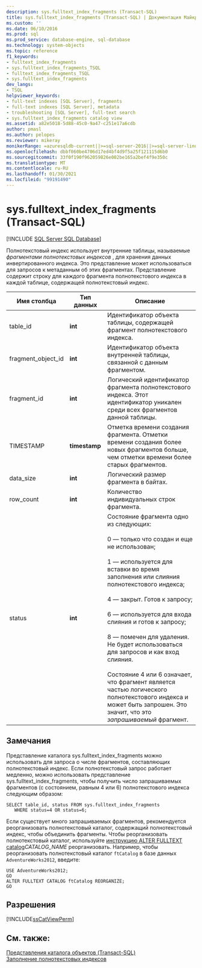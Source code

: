 ```yaml
---
description: sys.fulltext_index_fragments (Transact-SQL)
title: sys.fulltext_index_fragments (Transact-SQL) | Документация Майкрософт
ms.custom: ''
ms.date: 06/10/2016
ms.prod: sql
ms.prod_service: database-engine, sql-database
ms.technology: system-objects
ms.topic: reference
f1_keywords:
- fulltext_index_fragments
- sys.fulltext_index_fragments_TSQL
- fulltext_index_fragments_TSQL
- sys.fulltext_index_fragments
dev_langs:
- TSQL
helpviewer_keywords:
- full-text indexes [SQL Server], fragments
- full-text indexes [SQL Server], metadata
- troubleshooting [SQL Server], full-text search
- sys.fulltext_index_fragments catalog view
ms.assetid: a82e5018-5d88-45c0-9a47-c251e17a6cdb
author: pmasl
ms.author: pelopes
ms.reviewer: mikeray
monikerRange: =azuresqldb-current||>=sql-server-2016||>=sql-server-linux-2017||=azuresqldb-mi-current
ms.openlocfilehash: dbbf060be4706d17ed4bf4d9f5a25f121115d6b0
ms.sourcegitcommit: 33f0f190f962059826e002be165a2bef4f9e350c
ms.translationtype: MT
ms.contentlocale: ru-RU
ms.lasthandoff: 01/30/2021
ms.locfileid: "99191490"
---
```

# <a name="sysfulltext_index_fragments-transact-sql"></a>sys.fulltext_index_fragments (Transact-SQL)
[!INCLUDE [SQL Server SQL Database](../../includes/applies-to-version/sql-asdb.md)]

  Полнотекстовый индекс использует внутренние таблицы, называемые *фрагментами полнотекстовых индексов* , для хранения данных инвертированного индекса. Это представление может использоваться для запросов к метаданным об этих фрагментах. Представление содержит строку для каждого фрагмента полнотекстового индекса в каждой таблице, содержащей полнотекстовый индекс.  
 
  
|Имя столбца|Тип данных|Описание|  
|-----------------|---------------|-----------------|  
|table_id|**int**|Идентификатор объекта таблицы, содержащей фрагмент полнотекстового индекса.|  
|fragment_object_id|**int**|Идентификатор объекта внутренней таблицы, связанной с данным фрагментом.|  
|fragment_id|**int**|Логический идентификатор фрагмента полнотекстового индекса. Этот идентификатор уникален среди всех фрагментов данной таблицы.|  
|TIMESTAMP|**timestamp**|Отметка времени создания фрагмента. Отметки времени создания более новых фрагментов больше, чем отметки времени более старых фрагментов.|  
|data_size|**int**|Логический размер фрагмента в байтах.|  
|row_count|**int**|Количество индивидуальных строк фрагмента.|  
|status|**int**|Состояние фрагмента одно из следующих:<br /><br /> 0 — только что создан и еще не использован;<br /><br /> 1 — используется для вставки во время заполнения или слияния полнотекстового индекса;<br /><br /> 4 — закрыт. Готов к запросу;<br /><br /> 6 — используется для входа слияния и готов к запросу;<br /><br /> 8 — помечен для удаления. Не будет использоваться для запросов и как вход слияния.<br /><br /> Состояние 4 или 6 означает, что фрагмент является частью логического полнотекстового индекса и может быть запрошен. Это значит, что это *запрашиваемый* фрагмент.|  
  
## <a name="remarks"></a>Замечания  
 Представление каталога sys.fulltext_index_fragments можно использовать для запроса о числе фрагментов, составляющих полнотекстовый индекс. Если полнотекстовый запрос работает медленно, можно использовать представление sys.fulltext_index_fragments, чтобы получить число запрашиваемых фрагментов (с состоянием, равным 4 или 6) полнотекстового индекса следующим образом:  
  
```  
SELECT table_id, status FROM sys.fulltext_index_fragments  
   WHERE status=4 OR status=6;  
```  
  
 Если существует много запрашиваемых фрагментов, рекомендуется реорганизовать полнотекстовый каталог, содержащий полнотекстовый индекс, чтобы объединить фрагменты. Чтобы реорганизовать полнотекстовый каталог, используйте [инструкцию ALTER FULLTEXT catalog](../../t-sql/statements/alter-fulltext-catalog-transact-sql.md)*CATALOG_NAME* реорганизовать. Например, чтобы реорганизовать полнотекстовый каталог `ftCatalog` в базе данных `AdventureWorks2012`, введите:  
  
```  
USE AdventureWorks2012;  
GO  
ALTER FULLTEXT CATALOG ftCatalog REORGANIZE;  
GO  
```  
  
## <a name="permissions"></a>Разрешения  
 [!INCLUDE[ssCatViewPerm](../../includes/sscatviewperm-md.md)]  
  
## <a name="see-also"></a>См. также:  
 [Представления каталога объектов (Transact-SQL)](../../relational-databases/system-catalog-views/object-catalog-views-transact-sql.md)   
 [Заполнение полнотекстовых индексов](../../relational-databases/search/populate-full-text-indexes.md)  
  
  
